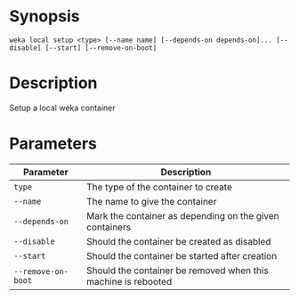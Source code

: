# Synopsis

```weka local setup <type> [--name name] [--depends-on depends-on]... [--disable] [--start] [--remove-on-boot]```

# Description

Setup a local weka container

# Parameters

| Parameter | Description |
| --------- | ----------- |
| `type` | The type of the container to create |
| `--name` | The name to give the container |
| `--depends-on` | Mark the container as depending on the given containers |
| `--disable` | Should the container be created as disabled |
| `--start` | Should the container be started after creation |
| `--remove-on-boot` | Should the container be removed when this machine is rebooted |

